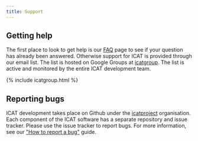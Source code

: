 ```yaml
---
title: Support
---
```


## Getting help

The first place to look to get help is our [FAQ](support/faq.md) page to see if your question has already been answered. Otherwise support for ICAT is provided through our email list. The list is hosted on Google Groups at [icatgroup](https://groups.google.com/forum/#!forum/icatgroup). The list is active and monitored by the entire ICAT development team.

{% include icatgroup.html %}

## Reporting bugs

ICAT development takes place on Github under the [icatproject](https://github.com/icatproject) organisation. Each component of the ICAT software has a separate repository and issue tracker. Please use the issue tracker to report bugs. For more information, see our ["How to report a bug"](support/reporting_bugs.md) guide.
